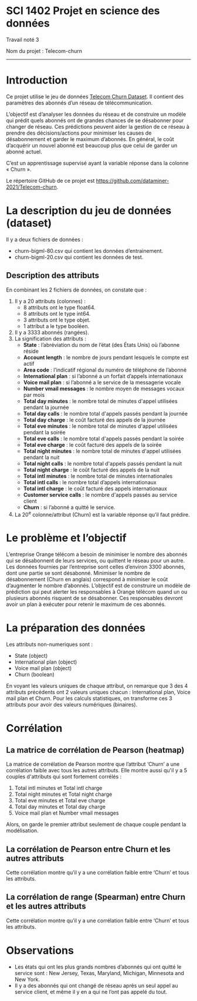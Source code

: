 # SCI 1402 Projet en science des données
Travail noté 3

Nom du projet : Telecom-churn

---


# Introduction

Ce projet utilise le jeu de données [Telecom Churn Dataset](https://www.kaggle.com/datasets/mnassrib/telecom-churn-datasets/data). Il contient des paramètres des abonnés d’un réseau de télécommunication.

L’objectif est d’analyser les données du réseau et de construire un modèle qui prédit quels abonnés ont de grandes chances de se désabonner pour changer de réseau. Ces prédictions peuvent aider la gestion de ce réseau à prendre des décisions/actions pour minimiser les causes de désabonnement et garder le maximum d’abonnés. En général, le coût d’acquérir un nouvel abonné est beaucoup plus que celui de garder un abonné actuel.

C’est un apprentissage supervisé ayant la variable réponse dans la colonne « Churn ».

Le répertoire GitHub de ce projet est https://github.com/dataminer-2021/Telecom-churn.


# La description du jeu de données (dataset)

Il y a deux fichiers de données :
* churn-bigml-80.csv qui contient les données d’entrainement.
* churn-bigml-20.csv qui contient les données de test.

## Description des attributs
En combinant les 2 fichiers de données, on constate que :
1. Il y a 20 attributs (colonnes) :
	* 8 attributs ont le type float64.
	* 8 attributs ont le type int64.
	* 3 attributs ont le type objet.
	* 1 attribut a le type booléen.
3. Il y a 3333 abonnés (rangées).
4. La signification des attributs :
	* **State** : l’abréviation du nom de l’état (des États Unis) où l’abonne réside
	* **Account length** : le nombre de jours pendant lesquels le compte est actif
	* **Area code** : l’indicatif régional du numéro de téléphone de l’abonné
	* **International plan** : si l’abonné a un forfait d’appels internationaux
	* **Voice mail plan** : si l’abonné a le service de la messagerie vocale
	* **Number vmail messages** : le nombre moyen de messages vocaux par mois
	* **Total day minutes** : le nombre total de minutes d'appel utilisées pendant la journée
	* **Total day calls** : le nombre total d'appels passés pendant la journée
	* **Total day charge** : le coût facturé des appels de la journée
	* **Total eve minutes** : le nombre total de minutes d'appel utilisées pendant la soirée
	* **Total eve calls** : le nombre total d'appels passés pendant la soirée
	* **Total eve charge** : le coût facturé des appels de la soirée
	* **Total night minutes** : le nombre total de minutes d'appel utilisées pendant la nuit
	* **Total night calls** : le nombre total d'appels passés pendant la nuit
	* **Total night charge** : le coût facturé des appels de la nuit
	* **Total intl minutes** : le nombre total de minutes internationales
	* **Total intl calls** : le nombre total d’appels internationaux
	* **Total intl charge** : le coût facturé des appels internationaux
	* **Customer service calls** : le nombre d'appels passés au service client
	* **Churn** : si l’abonné a quitté le service.
5. La 20<sup>e</sup>  colonne/attribut (Churn) est la variable réponse qu’il faut prédire.

# Le problème et l’objectif

L’entreprise Orange télécom a besoin de minimiser le nombre des abonnés qui se désabonnent de leurs services, ou quittent le réseau pour un autre. Les données fournies par l’entreprise sont celles d’environ 3300 abonnés, dont une partie se sont désabonné. Minimiser le nombre de désabonnement (Churn en anglais) correspond à minimiser le coût d’augmenter le nombre d’abonnés.
L’objectif est de construire un modèle de prédiction qui peut alerter les responsables à Orange télécom quand un ou plusieurs abonnés risquent de se désabonner. Ces responsables devront avoir un plan à exécuter pour retenir le maximum de ces abonnés.

# La préparation des données

Les attributs non-numeriques sont :
* State (object)
* International plan (object)
* Voice mail plan (object)
* Churn (boolean)

En voyant les valeurs uniques de chaque attribut, on remarque que 3 des 4 attributs précédents ont 2 valeurs uniques chacun : International plan, Voice mail plan et Churn.
Pour les calculs statistiques, on transforme ces 3 attributs pour avoir des valeurs numériques (binaires).

# Corrélation
## La matrice de corrélation de Pearson (heatmap)

La matrice de corrélation de Pearson montre que l’attribut ‘Churn’ a une corrélation faible avec tous les autres attributs.
Elle montre aussi qu'il y a 5 couples d'attributs qui sont fortement corrélés :
1.	Total intl minutes et Total intl charge
2.	Total night minutes et Total night charge
3.	Total eve minutes et Total eve charge
4.	Total day minutes et Total day charge
5.	Voice mail plan et Number vmail messages

Alors, on garde le premier attribut seulement de chaque couple pendant la modélisation. 

## La corrélation de Pearson entre Churn et les autres attributs
Cette corrélation montre qu’il y a une corrélation faible entre ‘Churn’ et tous les attributs.

## La corrélation de range (Spearman) entre Churn et les autres attributs
Cette corrélation montre qu’il y a une corrélation faible entre ‘Churn’ et tous les attributs.

# Observations
* Les états qui ont les plus grands nombres d’abonnés qui ont quitté le service sont : New Jersey, Texas, Maryland, Michigan, Minnesota and New York.
* Il y a des abonnés qui ont changé de réseau après un seul appel au service client, et même il y en a qui ne l’ont pas appelé du tout.
